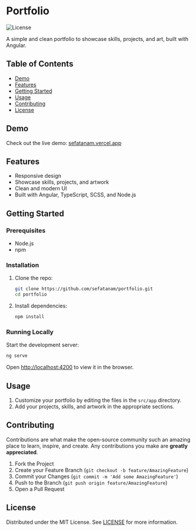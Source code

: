 # Portfolio

![License](https://img.shields.io/github/license/sefatanam/portfolio)

A simple and clean portfolio to showcase skills, projects, and art, built with Angular.

## Table of Contents

- [Demo](#demo)
- [Features](#features)
- [Getting Started](#getting-started)
- [Usage](#usage)
- [Contributing](#contributing)
- [License](#license)

## Demo

Check out the live demo: [sefatanam.vercel.app](https://sefatanam.vercel.app)

## Features

- Responsive design
- Showcase skills, projects, and artwork
- Clean and modern UI
- Built with Angular, TypeScript, SCSS, and Node.js

## Getting Started

### Prerequisites

- Node.js
- npm

### Installation

1. Clone the repo:
   ```sh
   git clone https://github.com/sefatanam/portfolio.git
   cd portfolio
   ```

2. Install dependencies:
   ```sh
   npm install
   ```

### Running Locally

Start the development server:
```sh
ng serve
```

Open [http://localhost:4200](http://localhost:4200) to view it in the browser.

## Usage

1. Customize your portfolio by editing the files in the `src/app` directory.
2. Add your projects, skills, and artwork in the appropriate sections.

## Contributing

Contributions are what make the open-source community such an amazing place to learn, inspire, and create. Any contributions you make are **greatly appreciated**.

1. Fork the Project
2. Create your Feature Branch (`git checkout -b feature/AmazingFeature`)
3. Commit your Changes (`git commit -m 'Add some AmazingFeature'`)
4. Push to the Branch (`git push origin feature/AmazingFeature`)
5. Open a Pull Request

## License

Distributed under the MIT License. See [LICENSE](https://github.com/sefatanam/portfolio/blob/main/LICENSE) for more information.
